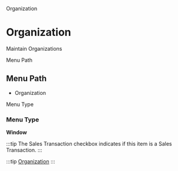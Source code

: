 
Organization
# Organization


Maintain Organizations

Menu Path
## Menu Path



- Organization

Menu Type
### Menu Type

**Window**

:::tip
The Sales Transaction checkbox indicates if this item is a Sales Transaction.
:::

:::tip
[Organization](functional-guide/window/window-organization.md)
:::